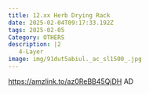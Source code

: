 ```yaml
---
title: 12.xx Herb Drying Rack
date: 2025-02-04T09:17:33.192Z
tags: 2025-02-05
Category: OTHERS
description: |2
   4-Layer 
image: img/91dut5abiul._ac_sl1500_.jpg
---
```

https://amzlink.to/az0ReBB45QjDH
AD